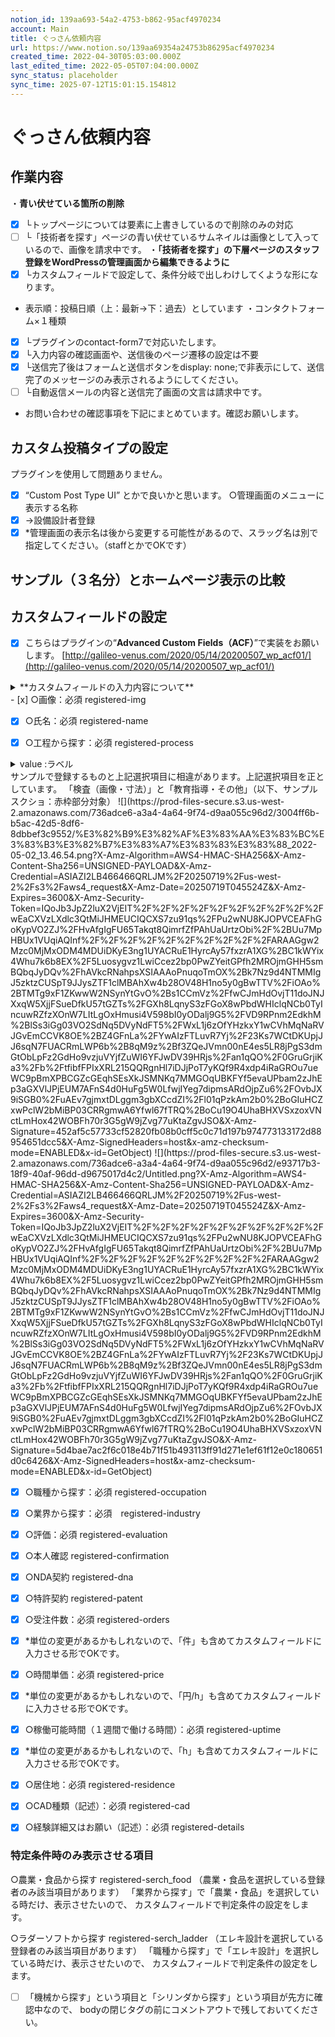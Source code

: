 ```yaml
---
notion_id: 139aa693-54a2-4753-b862-95acf4970234
account: Main
title: ぐっさん依頼内容
url: https://www.notion.so/139aa69354a24753b86295acf4970234
created_time: 2022-04-30T05:03:00.000Z
last_edited_time: 2022-05-05T07:04:00.000Z
sync_status: placeholder
sync_time: 2025-07-12T15:01:15.154812
---
```

# ぐっさん依頼内容

## 作業内容
・**青い伏せている箇所の削除**
  - [x] └トップページについては要素に上書きしているので削除のみの対応
  - [ ] └「技術者を探す」ページの青い伏せているサムネイルは画像として入っているので、画像を請求中です。
・**「技術者を探す」の下層ページのスタッフ登録をWordPressの管理画面から編集できるように**
  - [x] └カスタムフィールドで設定して、条件分岐で出しわけしてくような形になります。
  - 表示順：投稿日順（上：最新→下：過去）としています
・コンタクトフォーム×１種類
  - [x] └プラグインのcontact-form7で対応いたします。
  - [x] └入力内容の確認画面や、送信後のページ遷移の設定は不要
  - [x] └送信完了後はフォームと送信ボタンをdisplay: none;で非表示にして、送信完了のメッセージのみ表示されるようにしてください。
  - [ ] └自動返信メールの内容と送信完了画面の文言は請求中です。
  - お問い合わせの確認事項を下記にまとめています。確認お願いします。
## カスタム投稿タイプの設定
プラグインを使用して問題ありません。
- [x] “Custom Post Type UI” とかで良いかと思います。
○管理画面のメニューに表示する名称
- [x] →設備設計者登録
- [x] *管理画面の表示名は後から変更する可能性があるので、スラッグ名は別で指定してください。（staffとかでOKです）
## サンプル（３名分）とホームページ表示の比較
## カスタムフィールドの設定
- [x] こちらはプラグインの“**Advanced Custom Fields（ACF）**”で実装をお願いします。
[http://galileo-venus.com/2020/05/14/20200507_wp_acf01/](http://galileo-venus.com/2020/05/14/20200507_wp_acf01/)
<details>
<summary>**カスタムフィールドの入力内容について**</summary>
</details>
  - [x] ○画像：必須 registered-img
  
  
  - [x] ○氏名：必須 registered-name
  
  
  - [x] ○工程から探す：必須 registered-process
  <details>
  <summary>value :ラベル</summary>
  </details>
  サンプルで登録するものと上記選択項目に相違があります。上記選択項目を正としています。
「検査（画像・寸法）」と「教育指導・その他」（以下、サンプルスクショ：赤枠部分対象）
  ![](https://prod-files-secure.s3.us-west-2.amazonaws.com/736adce6-a3a4-4a64-9f74-d9aa055c96d2/3004ff6b-b5ac-42d5-8df6-8dbbef3c9552/%E3%82%B9%E3%82%AF%E3%83%AA%E3%83%BC%E3%83%B3%E3%82%B7%E3%83%A7%E3%83%83%E3%83%88_2022-05-02_13.46.54.png?X-Amz-Algorithm=AWS4-HMAC-SHA256&X-Amz-Content-Sha256=UNSIGNED-PAYLOAD&X-Amz-Credential=ASIAZI2LB466466QRLJM%2F20250719%2Fus-west-2%2Fs3%2Faws4_request&X-Amz-Date=20250719T045524Z&X-Amz-Expires=3600&X-Amz-Security-Token=IQoJb3JpZ2luX2VjEIT%2F%2F%2F%2F%2F%2F%2F%2F%2F%2FwEaCXVzLXdlc3QtMiJHMEUCIQCXS7zu91qs%2FPu2wNU8KJOPVCEAFhGoKypVO2ZJ%2FHvAfgIgFU65Takqt8QimrfZfPAhUaUrtzObi%2F%2BUu7MpHBUx1VUqiAQInf%2F%2F%2F%2F%2F%2F%2F%2F%2F%2FARAAGgw2Mzc0MjMxODM4MDUiDKyE3ng1UYACRuE1HyrcAy57fxzrA1XG%2BC1kWYix4Whu7k6b8EX%2F5Luosygvz1LwiCcez2bp0PwZYeitGPfh2MROjmGHH5smBQbqJyDQv%2FhAVkcRNahpsXSIAAAoPnuqoTmOX%2Bk7Nz9d4NTMMIgJ5zktzCUSpT9JJysZTF1clMBAhXw4b28OV48H1no5y0gBwTTV%2FiOAo%2BTMTg9xF1ZKwwW2NSynYtGvO%2Bs1CCmVz%2FfwCJmHdOvjT11doJNJXxqW5XjjFSueDfkU57tGZTs%2FGXh8LqnyS3zFGoX8wPbdWHIclqNCb0TyIncuwRZfzXOnW7LItLgOxHmusi4V598bI0yODalj9G5%2FVD9RPnm2EdkhM%2BlSs3iGg03VO2SdNq5DVyNdFT5%2FWxL1j6zOfYHzkxY1wCVhMqNaRVJGvEmCCVK8OE%2BZ4GFnLa%2FYwAIzFTLuvR7Yj%2F23Ks7WCtDKUpjJJ6sqN7FUACRmLWP6b%2B8qM9z%2Bf3ZQeJVmn00nE4es5LR8jPgS3dmGtObLpFz2GdHo9vzjuVYjfZuWI6YFJwDV39HRjs%2Fan1qQO%2F0GruGrjiKa3%2Fb%2FtfibfFPIxXRL215QQRgnHl7iDJjPoT7yKQf9R4xdp4iRaGROu7ueWC9pBmXPBCGZcGEqhSEsXkJSMNKq7MMGOqUBKFYf5evaUPbam2zJhEp3aGXVlJPjEUM7AFnS4d0HuFg5W0LfwjIYeg7dipmsARdOjpZu6%2FOvbJX9iSGB0%2FuAEv7gjmxtDLggm3gbXCcdZI%2Fl01qPzkAm2b0%2BoGIuHCZxwPclW2bMiBP03CRRgmwA6Yfwl67fTRQ%2BoCu19O4UhaBHXVSxzoxVNctLmHox42WOBFh70r3G5gW9jZvg77uKtaZgvJSO&X-Amz-Signature=452af5c57733cf52820fb08b0cff5c0c71d197b974773133172d88954651dcc5&X-Amz-SignedHeaders=host&x-amz-checksum-mode=ENABLED&x-id=GetObject)
  ![](https://prod-files-secure.s3.us-west-2.amazonaws.com/736adce6-a3a4-4a64-9f74-d9aa055c96d2/e93717b3-18f9-40af-96dd-d9675017d4c2/Untitled.png?X-Amz-Algorithm=AWS4-HMAC-SHA256&X-Amz-Content-Sha256=UNSIGNED-PAYLOAD&X-Amz-Credential=ASIAZI2LB466466QRLJM%2F20250719%2Fus-west-2%2Fs3%2Faws4_request&X-Amz-Date=20250719T045524Z&X-Amz-Expires=3600&X-Amz-Security-Token=IQoJb3JpZ2luX2VjEIT%2F%2F%2F%2F%2F%2F%2F%2F%2F%2FwEaCXVzLXdlc3QtMiJHMEUCIQCXS7zu91qs%2FPu2wNU8KJOPVCEAFhGoKypVO2ZJ%2FHvAfgIgFU65Takqt8QimrfZfPAhUaUrtzObi%2F%2BUu7MpHBUx1VUqiAQInf%2F%2F%2F%2F%2F%2F%2F%2F%2F%2FARAAGgw2Mzc0MjMxODM4MDUiDKyE3ng1UYACRuE1HyrcAy57fxzrA1XG%2BC1kWYix4Whu7k6b8EX%2F5Luosygvz1LwiCcez2bp0PwZYeitGPfh2MROjmGHH5smBQbqJyDQv%2FhAVkcRNahpsXSIAAAoPnuqoTmOX%2Bk7Nz9d4NTMMIgJ5zktzCUSpT9JJysZTF1clMBAhXw4b28OV48H1no5y0gBwTTV%2FiOAo%2BTMTg9xF1ZKwwW2NSynYtGvO%2Bs1CCmVz%2FfwCJmHdOvjT11doJNJXxqW5XjjFSueDfkU57tGZTs%2FGXh8LqnyS3zFGoX8wPbdWHIclqNCb0TyIncuwRZfzXOnW7LItLgOxHmusi4V598bI0yODalj9G5%2FVD9RPnm2EdkhM%2BlSs3iGg03VO2SdNq5DVyNdFT5%2FWxL1j6zOfYHzkxY1wCVhMqNaRVJGvEmCCVK8OE%2BZ4GFnLa%2FYwAIzFTLuvR7Yj%2F23Ks7WCtDKUpjJJ6sqN7FUACRmLWP6b%2B8qM9z%2Bf3ZQeJVmn00nE4es5LR8jPgS3dmGtObLpFz2GdHo9vzjuVYjfZuWI6YFJwDV39HRjs%2Fan1qQO%2F0GruGrjiKa3%2Fb%2FtfibfFPIxXRL215QQRgnHl7iDJjPoT7yKQf9R4xdp4iRaGROu7ueWC9pBmXPBCGZcGEqhSEsXkJSMNKq7MMGOqUBKFYf5evaUPbam2zJhEp3aGXVlJPjEUM7AFnS4d0HuFg5W0LfwjIYeg7dipmsARdOjpZu6%2FOvbJX9iSGB0%2FuAEv7gjmxtDLggm3gbXCcdZI%2Fl01qPzkAm2b0%2BoGIuHCZxwPclW2bMiBP03CRRgmwA6Yfwl67fTRQ%2BoCu19O4UhaBHXVSxzoxVNctLmHox42WOBFh70r3G5gW9jZvg77uKtaZgvJSO&X-Amz-Signature=5d4bae7ac2f6c018e4b71f51b493113ff91d271e1ef61f12e0c180651d0c6426&X-Amz-SignedHeaders=host&x-amz-checksum-mode=ENABLED&x-id=GetObject)
  
  - [x] ○職種から探す：必須 registered-occupation
  - [x] ○業界から探す：必須　registered-industry
  
  - [x] ○評価：必須 registered-evaluation
  
  - [x] ○本人確認 registered-confirmation
  
  - [x] ○NDA契約 registered-dna
  
  - [x] ○特許契約 registered-patent
  
  - [x] ○受注件数：必須 registered-orders
  - [x] *単位の変更があるかもしれないので、「件」も含めてカスタムフィールドに入力させる形でOKです。
  
  - [x] ○時間単価：必須 registered-price
  - [x] *単位の変更があるかもしれないので、「円/h」も含めてカスタムフィールドに入力させる形でOKです。
  
  - [x] ○稼働可能時間（１週間で働ける時間）：必須 registered-uptime
  - [x] *単位の変更があるかもしれないので、「h」も含めてカスタムフィールドに入力させる形でOKです。
  
  - [x] ○居住地：必須 registered-residence
  
  - [x] ○CAD種類（記述）：必須  registered-cad
  - [x] ○経験詳細又はお願い（記述）：必須 registered-details
  
  
  
  ### 特定条件時のみ表示させる項目
  ○農業・食品から探す registered-serch_food
（農業・食品を選択している登録者のみ該当項目があります）
  「業界から探す」で「農業・食品」を選択している時だけ、表示させたいので、
  カスタムフィールドで判定条件の設定をします。
  
  ○ラダーソフトから探す registered-serch_ladder
（エレキ設計を選択している登録者のみ該当項目があります）
  「職種から探す」で「エレキ設計」を選択している時だけ、表示させたいので、
  カスタムフィールドで判定条件の設定をします。
  
- [ ] 「機械から探す」という項目と「シリンダから探す」という項目が先方に確認中なので、
bodyの閉じタグの前にコメントアウトで残しておいてください。